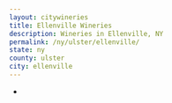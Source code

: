 ```yaml
---
layout: citywineries
title: Ellenville Wineries
description: Wineries in Ellenville, NY
permalink: /ny/ulster/ellenville/
state: ny
county: ulster
city: ellenville
---
```

-

